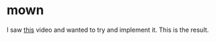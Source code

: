 # mown

I saw [this](https://asciinema.org/a/21743) video and wanted to try and implement it. This is the result.
